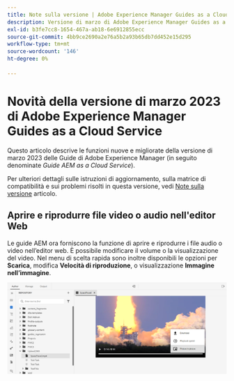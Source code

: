 ```yaml
---
title: Note sulla versione | Adobe Experience Manager Guides as a Cloud Service, versione di marzo 2023
description: Versione di marzo di Adobe Experience Manager Guides as a Cloud Service
exl-id: b3fe7cc8-1654-467a-ab18-6e6912855ecc
source-git-commit: 4bb9ce2690a2e76a5b2a93b65db7dd452e15d295
workflow-type: tm+mt
source-wordcount: '146'
ht-degree: 0%

---
```



# Novità della versione di marzo 2023 di Adobe Experience Manager Guides as a Cloud Service

Questo articolo descrive le funzioni nuove e migliorate della versione di marzo 2023 delle Guide di Adobe Experience Manager (in seguito denominate *Guide AEM as a Cloud Service*).

Per ulteriori dettagli sulle istruzioni di aggiornamento, sulla matrice di compatibilità e sui problemi risolti in questa versione, vedi [Note sulla versione](release-notes-2023.3.0.md) articolo.


## Aprire e riprodurre file video o audio nell&#39;editor Web

Le guide AEM ora forniscono la funzione di aprire e riprodurre i file audio o video nell’editor web. È possibile modificare il volume o la visualizzazione del video. Nel menu di scelta rapida sono inoltre disponibili le opzioni per **Scarica**, modifica **Velocità di riproduzione**, o visualizzazione **Immagine nell’immagine**.

<img src="assets/video-web-editor.png" alt="riproduci video" width="600">

